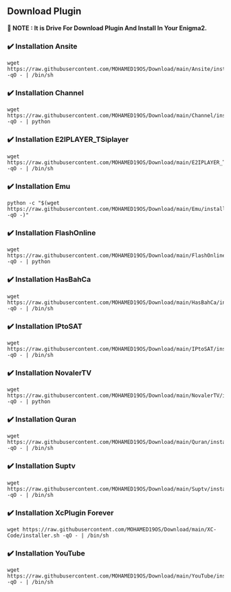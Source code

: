 ## Download Plugin


**📣 NOTE : It is Drive For Download Plugin And Install In Your Enigma2.**

### ✔️ Installation Ansite

```fish
wget https://raw.githubusercontent.com/MOHAMED19OS/Download/main/Ansite/installer.sh -qO - | /bin/sh
```

### ✔️ Installation Channel

```fish
wget https://raw.githubusercontent.com/MOHAMED19OS/Download/main/Channel/installer.py -qO - | python
```

### ✔️ Installation E2IPLAYER_TSiplayer

```fish
wget https://raw.githubusercontent.com/MOHAMED19OS/Download/main/E2IPLAYER_TSiplayer/installer.sh -qO - | /bin/sh
```

### ✔️ Installation Emu

```fish
python -c "$(wget https://raw.githubusercontent.com/MOHAMED19OS/Download/main/Emu/installer.py -qO -)"
```

### ✔️ Installation FlashOnline

```fish
wget https://raw.githubusercontent.com/MOHAMED19OS/Download/main/FlashOnline/installer.py -qO - | python
```

### ✔️ Installation HasBahCa

```fish
wget https://raw.githubusercontent.com/MOHAMED19OS/Download/main/HasBahCa/installer.sh -qO - | /bin/sh
```

### ✔️ Installation IPtoSAT

```fish
wget https://raw.githubusercontent.com/MOHAMED19OS/Download/main/IPtoSAT/installer.sh -qO - | /bin/sh
```

### ✔️ Installation NovalerTV

```fish
wget https://raw.githubusercontent.com/MOHAMED19OS/Download/main/NovalerTV/installer.py -qO - | python
```

### ✔️ Installation Quran

```fish
wget https://raw.githubusercontent.com/MOHAMED19OS/Download/main/Quran/installer.sh -qO - | /bin/sh
```

### ✔️ Installation Suptv

```fish
wget https://raw.githubusercontent.com/MOHAMED19OS/Download/main/Suptv/installer.sh -qO - | /bin/sh
```

### ✔️ Installation XcPlugin Forever

```fish
wget https://raw.githubusercontent.com/MOHAMED19OS/Download/main/XC-Code/installer.sh -qO - | /bin/sh
```

### ✔️ Installation YouTube

```fish
wget https://raw.githubusercontent.com/MOHAMED19OS/Download/main/YouTube/installer.sh -qO - | /bin/sh
```